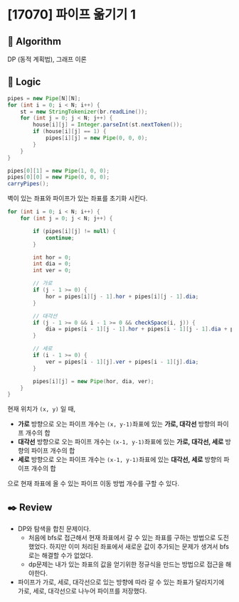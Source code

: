 # [17070] 파이프 옮기기 1 

## :pushpin: **Algorithm**

DP (동적 계획법), 그래프 이론

## :round_pushpin: **Logic**

```java
pipes = new Pipe[N][N];
for (int i = 0; i < N; i++) {
    st = new StringTokenizer(br.readLine());
    for (int j = 0; j < N; j++) {
        house[i][j] = Integer.parseInt(st.nextToken());
        if (house[i][j] == 1) {
            pipes[i][j] = new Pipe(0, 0, 0);
        }
    }
}

pipes[0][1] = new Pipe(1, 0, 0);
pipes[0][0] = new Pipe(0, 0, 0);
carryPipes();
```
벽이 있는 좌표와 파이프가 있는 좌표를 초기화 시킨다.

```java
for (int i = 0; i < N; i++) {
    for (int j = 0; j < N; j++) {

        if (pipes[i][j] != null) {
            continue;
        }

        int hor = 0;
        int dia = 0;
        int ver = 0;

        // 가로
        if (j - 1 >= 0) {
            hor = pipes[i][j - 1].hor + pipes[i][j - 1].dia;
        }

        // 대각선
        if (j - 1 >= 0 && i - 1 >= 0 && checkSpace(i, j)) {
            dia = pipes[i - 1][j - 1].hor + pipes[i - 1][j - 1].dia + pipes[i - 1][j - 1].ver;
        }

        // 세로
        if (i - 1 >= 0) {
            ver = pipes[i - 1][j].ver + pipes[i - 1][j].dia;
        }

        pipes[i][j] = new Pipe(hor, dia, ver);
    }
}
```
현재 위치가 `(x, y)` 일 때, <br/>
- **가로** 방향으로 오는 파이프 개수는 `(x, y-1)`좌표에 있는 **가로, 대각선** 방향의 파이프 개수의 합
- **대각선** 방향으로 오는 파이프 개수는 `(x-1, y-1)`좌표에 있는 **가로, 대각선, 세로** 방향의 파이프 개수의 합
- **세로** 방향으로 오는 파이프 개수는 `(x-1, y-1)`좌표에 있는 **대각선, 세로** 방향의 파이프 개수의 합

으로 현재 좌표에 올 수 있는 파이프 이동 방법 개수를 구할 수 있다.

## :black_nib: **Review**

- DP와 탐색을 합친 문제이다.
    - 처음에 bfs로 접근해서 현재 좌표에서 갈 수 있는 좌표를 구하는 방법으로 도전했었다. 하지만 이미 처리된 좌표에서 새로운 값이 추가되는 문제가 생겨서 bfs로는 해결할 수가 없었다.
    - dp문제는 내가 있는 좌표의 값을 얻기위한 정규식을 만드는 방법으로 접근을 해야한다.
- 파이프가 가로, 세로, 대각선으로 있는 방향에 따라 갈 수 있는 좌표가 달라지기에 가로, 세로, 대각선으로 나누어 파이프를 저장했다.